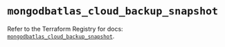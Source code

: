 # `mongodbatlas_cloud_backup_snapshot`

Refer to the Terraform Registry for docs: [`mongodbatlas_cloud_backup_snapshot`](https://registry.terraform.io/providers/mongodb/mongodbatlas/1.27.0/docs/resources/cloud_backup_snapshot).
